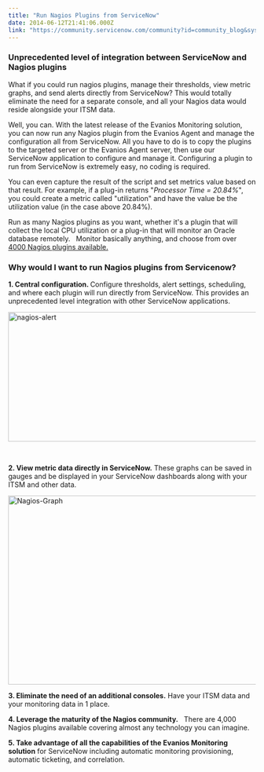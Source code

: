 ```yaml
---
title: "Run Nagios Plugins from ServiceNow"
date: 2014-06-12T21:41:06.000Z
link: "https://community.servicenow.com/community?id=community_blog&sys_id=956daa29dbd0dbc01dcaf3231f9619c9"
---
```

<h3>Unprecedented level of integration between ServiceNow and Nagios plugins</h3><p></p><p>What if you could run nagios plugins, manage their thresholds, view metric graphs, and send alerts directly from ServiceNow? This would totally eliminate the need for a separate console, and all your Nagios data would reside alongside your ITSM data.</p><p></p><p>Well, you can. With the latest release of the Evanios Monitoring solution, you can now run any Nagios plugin from the Evanios Agent and manage the configuration all from ServiceNow. All you have to do is to copy the plugins to the targeted server or the Evanios Agent server, then use our ServiceNow application to configure and manage it. Configuring a plugin to run from ServiceNow is extremely easy, no coding is required.</p><p></p><p>You can even capture the result of the script and set metrics value based on that result. For example, if a plug-in returns "<em>Processor Time = 20.84%</em>", you could create a metric called "utilization" and have the value be the utilization value (in the case above 20.84%).</p><p></p><p>Run as many Nagios plugins as you want, whether it's a plugin that will collect the local CPU utilization or a plug-in that will monitor an Oracle database remotely.   Monitor basically anything, and choose from over <a title="change.nagios.org/directory/Plugins" href="http://exchange.nagios.org/directory/Plugins">4000 Nagios plugins available.</a></p><p></p><h3>Why would I want to run Nagios plugins from Servicenow?</h3><p></p><p><strong>1. Central configuration. </strong>Configure thresholds, alert settings, scheduling, and where each plugin will run directly from ServiceNow. This provides an unprecedented level integration with other ServiceNow applications.</p><p></p><p><a href="http://www.evanios.com/site/wp-content/uploads/2014/06/nagios-alert.jpg"><img alt="nagios-alert" class="size-full alignnone jiveImage wp-image-1199" height="264" src="http://www.evanios.com/site/wp-content/uploads/2014/06/nagios-alert.jpg" width="631"/></a></p><p><strong><br/></strong></p><p><strong>2. View metric data directly in ServiceNow.</strong> These graphs can be saved in gauges and be displayed in your ServiceNow dashboards along with your ITSM and other data.</p><p></p><p><a href="http://www.evanios.com/site/wp-content/uploads/2014/06/Nagios-Graph1.jpg"><img alt="Nagios-Graph" class="size-large alignnone wp-image-1201 jiveImage" height="385" src="http://www.evanios.com/site/wp-content/uploads/2014/06/Nagios-Graph1-1024x590.jpg" width="669"/></a></p><p></p><p><strong>3. Eliminate the need of an additional consoles.</strong> Have your ITSM data and your monitoring data in 1 place.</p><p><strong>4. Leverage the maturity of the Nagios community.</strong>   There are 4,000 Nagios plugins available covering almost any technology you can imagine.</p><p><strong>5. Take advantage of all the capabilities of the Evanios Monitoring solution</strong> for ServiceNow including automatic monitoring provisioning, automatic ticketing, and correlation.</p>